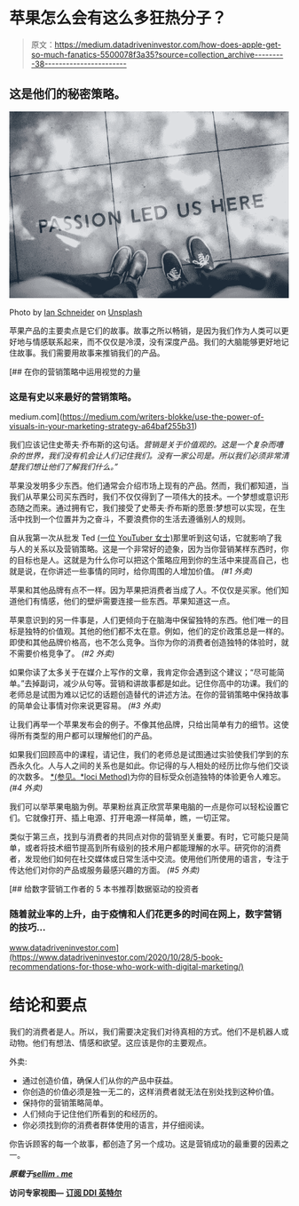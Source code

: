 # 苹果怎么会有这么多狂热分子？

> 原文：<https://medium.datadriveninvestor.com/how-does-apple-get-so-much-fanatics-5500078f3a35?source=collection_archive---------38----------------------->

## 这是他们的秘密策略。

![](img/38313d378dd6667284a863a3cf64700c.png)

Photo by [Ian Schneider](https://unsplash.com/@goian?utm_source=medium&utm_medium=referral) on [Unsplash](https://unsplash.com/?utm_source=medium&utm_medium=referral)

苹果产品的主要卖点是它们的故事。故事之所以畅销，是因为我们作为人类可以更好地与情感联系起来，而不仅仅是冷漠，没有深度产品。我们的大脑能够更好地记住故事。我们需要用故事来推销我们的产品。

[](https://medium.com/writers-blokke/use-the-power-of-visuals-in-your-marketing-strategy-a64baf255b31) [## 在你的营销策略中运用视觉的力量

### 这是有史以来最好的营销策略。

medium.com](https://medium.com/writers-blokke/use-the-power-of-visuals-in-your-marketing-strategy-a64baf255b31) 

我们应该记住史蒂夫·乔布斯的这句话。*营销是关于价值观的。这是一个复杂而嘈杂的世界，我们没有机会让人们记住我们。没有一家公司是。所以我们必须非常清楚我们想让他们了解我们什么。”*

苹果没发明多少东西。他们通常会介绍市场上现有的产品。然而，我们都知道，当我们从苹果公司买东西时，我们不仅仅得到了一项伟大的技术。一个梦想或意识形态随之而来。通过拥有它，我们接受了史蒂夫·乔布斯的愿景:梦想可以实现，在生活中找到一个位置并为之奋斗，不要浪费你的生活去遵循别人的规则。

自从我第一次从批发 Ted [(一位 YouTuber 女士)](https://www.youtube.com/channel/UCC8wczy7734jKPhiR2UkS9A)那里听到这句话，它就影响了我与人的关系以及营销策略。这是一个非常好的迹象，因为当你营销某样东西时，你的目标也是人。这就是为什么你可以把这个策略应用到你的生活中来提高自己，也就是说，在你讲述一些事情的同时，给你周围的人增加价值。 *(#1 外卖)*

苹果和其他品牌有点不一样。因为苹果把消费者当成了人。不仅仅是买家。他们知道他们有情感，他们的壁炉需要连接一些东西。苹果知道这一点。

苹果意识到的另一件事是，人们更倾向于在脑海中保留独特的东西。他们唯一的目标是独特的价值观。其他的他们都不太在意。例如，他们的定价政策总是一样的。即使和其他品牌价格高，也不怎么竞争。当你为你的消费者创造独特的体验时，就不需要价格竞争了。 *(#2 外卖)*

如果你读了太多关于在媒介上写作的文章，我肯定你会遇到这个建议；“尽可能简单。”去掉副词，减少从句等。营销和讲故事都是如此。记住你高中的功课。我们的老师总是试图为难以记忆的话题创造替代的讲述方法。在你的营销策略中保持故事的简单会让事情对你来说更容易。 *(#3 外卖)*

让我们再举一个苹果发布会的例子。不像其他品牌，只给出简单有力的细节。这使得所有类型的用户都可以理解他们的产品。

如果我们回顾高中的课程，请记住，我们的老师总是试图通过实验使我们学到的东西永久化。人与人之间的关系也是如此。你记得的与人相处的经历比你与他们交谈的次数多。 [*(参见。*loci Method)](https://en.wikipedia.org/wiki/Method_of_loci#:~:text=The%20method%20of%20loci%20%28loci,palace%2C%20or%20mind%20palace%20technique.)为你的目标受众创造独特的体验更令人难忘。 *(#4 外卖)*

我们可以举苹果电脑为例。苹果粉丝真正欣赏苹果电脑的一点是你可以轻松设置它们。它就像打开、插上电源、打开电源一样简单，瞧，一切正常。

类似于第三点，找到与消费者的共同点对你的营销至关重要。有时，它可能只是简单，或者将技术细节提高到所有级别的技术用户都能理解的水平。研究你的消费者，发现他们如何在社交媒体或日常生活中交流。使用他们所使用的语言，专注于传达他们对你的产品或服务最感兴趣的方面。 *(#5 外卖)*

[](https://www.datadriveninvestor.com/2020/10/28/5-book-recommendations-for-those-who-work-with-digital-marketing/) [## 给数字营销工作者的 5 本书推荐|数据驱动的投资者

### 随着就业率的上升，由于疫情和人们花更多的时间在网上，数字营销的技巧…

www.datadriveninvestor.com](https://www.datadriveninvestor.com/2020/10/28/5-book-recommendations-for-those-who-work-with-digital-marketing/) 

# 结论和要点

我们的消费者是人。所以，我们需要决定我们对待真相的方式。他们不是机器人或动物。他们有想法、情感和欲望。这应该是你的主要观点。

外卖:

*   通过创造价值，确保人们从你的产品中获益。
*   你创造的价值必须是独一无二的，这样消费者就无法在别处找到这种价值。
*   保持你的营销策略简单。
*   人们倾向于记住他们所看到的和经历的。
*   你必须找到你的消费者群体使用的语言，并仔细阅读。

你告诉顾客的每一个故事，都创造了另一个成功。这是营销成功的最重要的因素之一。

***原载于***[***sellim . me***](http://sellim.me/how-does-apple-get-so-much-fanatics/)

**访问专家视图—** [**订阅 DDI 英特尔**](https://datadriveninvestor.com/ddi-intel)